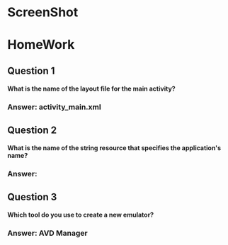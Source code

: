 # ScreenShot





# HomeWork

## Question 1
#### What is the name of the layout file for the main activity?
### Answer: activity_main.xml

## Question 2
#### What is the name of the string resource that specifies the application's name?
### Answer: 

## Question 3
#### Which tool do you use to create a new emulator?
### Answer: AVD Manager
